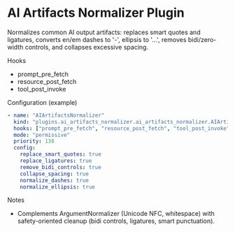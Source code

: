 # AI Artifacts Normalizer Plugin

Normalizes common AI output artifacts: replaces smart quotes and ligatures, converts en/em dashes to '-', ellipsis to '...', removes bidi/zero-width controls, and collapses excessive spacing.

Hooks
- prompt_pre_fetch
- resource_post_fetch
- tool_post_invoke

Configuration (example)
```yaml
- name: "AIArtifactsNormalizer"
  kind: "plugins.ai_artifacts_normalizer.ai_artifacts_normalizer.AIArtifactsNormalizerPlugin"
  hooks: ["prompt_pre_fetch", "resource_post_fetch", "tool_post_invoke"]
  mode: "permissive"
  priority: 138
  config:
    replace_smart_quotes: true
    replace_ligatures: true
    remove_bidi_controls: true
    collapse_spacing: true
    normalize_dashes: true
    normalize_ellipsis: true
```

Notes
- Complements ArgumentNormalizer (Unicode NFC, whitespace) with safety-oriented cleanup (bidi controls, ligatures, smart punctuation).

